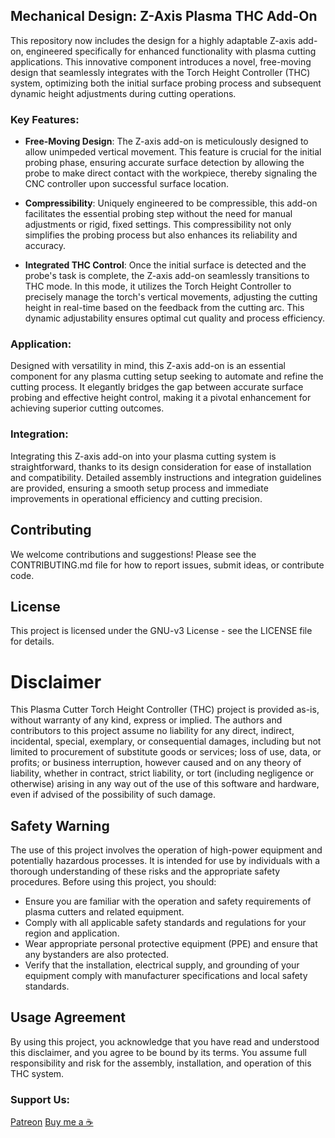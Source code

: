 ## Mechanical Design: Z-Axis Plasma THC Add-On

This repository now includes the design for a highly adaptable Z-axis add-on, engineered specifically for enhanced functionality with plasma cutting applications. This innovative component introduces a novel, free-moving design that seamlessly integrates with the Torch Height Controller (THC) system, optimizing both the initial surface probing process and subsequent dynamic height adjustments during cutting operations.

### Key Features:

-   **Free-Moving Design**: The Z-axis add-on is meticulously designed to allow unimpeded vertical movement. This feature is crucial for the initial probing phase, ensuring accurate surface detection by allowing the probe to make direct contact with the workpiece, thereby signaling the CNC controller upon successful surface location.
    
-   **Compressibility**: Uniquely engineered to be compressible, this add-on facilitates the essential probing step without the need for manual adjustments or rigid, fixed settings. This compressibility not only simplifies the probing process but also enhances its reliability and accuracy.
    
-   **Integrated THC Control**: Once the initial surface is detected and the probe's task is complete, the Z-axis add-on seamlessly transitions to THC mode. In this mode, it utilizes the Torch Height Controller to precisely manage the torch's vertical movements, adjusting the cutting height in real-time based on the feedback from the cutting arc. This dynamic adjustability ensures optimal cut quality and process efficiency.
    

### Application:

Designed with versatility in mind, this Z-axis add-on is an essential component for any plasma cutting setup seeking to automate and refine the cutting process. It elegantly bridges the gap between accurate surface probing and effective height control, making it a pivotal enhancement for achieving superior cutting outcomes.

### Integration:

Integrating this Z-axis add-on into your plasma cutting system is straightforward, thanks to its design consideration for ease of installation and compatibility. Detailed assembly instructions and integration guidelines are provided, ensuring a smooth setup process and immediate improvements in operational efficiency and cutting precision.

## Contributing
We welcome contributions and suggestions! Please see the CONTRIBUTING.md file for how to report issues, submit ideas, or contribute code.

## License
This project is licensed under the GNU-v3 License - see the LICENSE file for details.

# Disclaimer
This Plasma Cutter Torch Height Controller (THC) project is provided as-is, without warranty of any kind, express or implied. The authors and contributors to this project assume no liability for any direct, indirect, incidental, special, exemplary, or consequential damages, including but not limited to procurement of substitute goods or services; loss of use, data, or profits; or business interruption, however caused and on any theory of liability, whether in contract, strict liability, or tort (including negligence or otherwise) arising in any way out of the use of this software and hardware, even if advised of the possibility of such damage.

## Safety Warning
The use of this project involves the operation of high-power equipment and potentially hazardous processes. It is intended for use by individuals with a thorough understanding of these risks and the appropriate safety procedures. Before using this project, you should:

- Ensure you are familiar with the operation and safety requirements of plasma cutters and related equipment.
- Comply with all applicable safety standards and regulations for your region and application.
- Wear appropriate personal protective equipment (PPE) and ensure that any bystanders are also protected.
- Verify that the installation, electrical supply, and grounding of your equipment comply with manufacturer specifications and local safety standards.

## Usage Agreement
By using this project, you acknowledge that you have read and understood this disclaimer, and you agree to be bound by its terms. You assume full responsibility and risk for the assembly, installation, and operation of this THC system.

### Support Us:
[Patreon](https://patreon.com/SmartCut?utm_medium=unknown&utm_source=join_link&utm_campaign=creatorshare_creator&utm_content=copyLink)
[Buy me a ☕](https://www.buymeacoffee.com/smartcut)
